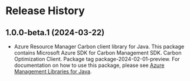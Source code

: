 # Release History

## 1.0.0-beta.1 (2024-03-22)

- Azure Resource Manager Carbon client library for Java. This package contains Microsoft Azure SDK for Carbon Management SDK. Carbon Optimization Client. Package tag package-2024-02-01-preview. For documentation on how to use this package, please see [Azure Management Libraries for Java](https://aka.ms/azsdk/java/mgmt).
